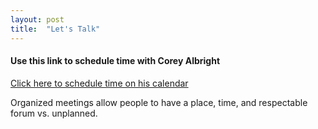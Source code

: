 ```yaml
---
layout: post
title:  "Let's Talk"
---
```



#### Use this link to schedule time with Corey Albright


[Click here to schedule time on his calendar](https://calendly.com/coreymalbright)

Organized meetings allow people to have a place, time, and respectable forum vs. unplanned.
